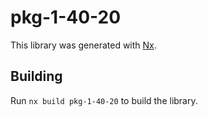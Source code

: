 # pkg-1-40-20

This library was generated with [Nx](https://nx.dev).

## Building

Run `nx build pkg-1-40-20` to build the library.
